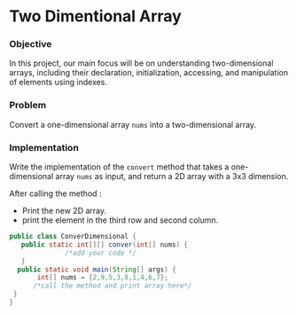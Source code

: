 # Two Dimentional Array

### Objective
In this project, our main focus will be on understanding two-dimensional arrays, including their declaration, initialization, accessing, and manipulation of elements using indexes.


### Problem
Convert a one-dimensional array `nums` into a two-dimensional array.

### Implementation
Write the implementation of the `convert` method that takes a one-dimensional array `nums` as input, and return a 2D array with a 3x3 dimension.

After calling the method : 
- Print the new 2D array.
- print the element in the third row and second column.

``` java
public class ConverDimensional {
   public static int[][] conver(int[] nums) {
              /*add your code */
   }
  public static void main(String[] args) {
       int[] nums = {2,9,5,3,8,1,4,6,7};
      /*call the method and print array here*/
 }
}
```
